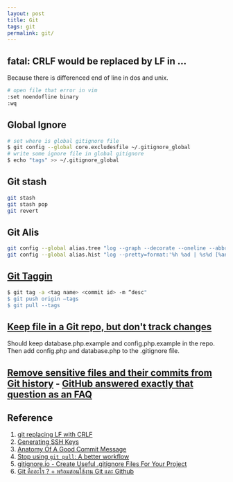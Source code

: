 ```yaml
---
layout: post
title: Git
tags: git
permalink: git/
---
```


## fatal: CRLF would be replaced by LF in ...

Because there is differenced end of line in dos and unix.

```sh
# open file that error in vim
:set noendofline binary
:wq
```

## Global Ignore

```sh
# set where is global gitignore file
$ git config --global core.excludesfile ~/.gitignore_global
# write some ignore file in global gitignore
$ echo "tags" >> ~/.gitignore_global
```

## Git stash

```sh
git stash
git stash pop
git revert
```


## Git Alis

```sh
git config --global alias.tree "log --graph --decorate --oneline --abbrev-commit"
git config --global alias.hist "log --pretty=format:'%h %ad | %s%d [%an]' --graph --date=short"
```

## [Git Taggin](http://git-scm.com/book/en/v2/Git-Basics-Tagging)

```sh
$ git tag -a <tag name> <commit id> -m “desc"
$ git push origin —tags
$ git pull --tags
```

## [Keep file in a Git repo, but don't track changes](http://stackoverflow.com/questions/9794931/keep-file-in-a-git-repo-but-dont-track-changes)

Should keep database.php.example and config.php.example in the repo.
Then add config.php and database.php to the .gitignore file.

## [Remove sensitive files and their commits from Git history](http://stackoverflow.com/questions/872565/remove-sensitive-files-and-their-commits-from-git-history) - [GitHub answered exactly that question as an FAQ](https://help.github.com/articles/remove-sensitive-data)


## Reference
1. [git replacing LF with CRLF](http://stackoverflow.com/questions/1967370/git-replacing-lf-with-crlf)
2. [Generating SSH Keys](https://help.github.com/articles/generating-ssh-keys)
3. [Anatomy Of A Good Commit Message](https://adamcod.es/2012/07/03/anatomy-of-a-good-commit-message.html)
4. [Stop using `git pull`: A better workflow](https://adamcod.es/2014/12/10/git-pull-correct-workflow.html)
5. [gitignore.io - Create Useful .gitignore Files For Your Project](https://gitignore.io/)
6. [Git คืออะไร ? + พร้อมสอนใช้งาน Git และ Github](http://devahoy.com/2015/08/introduction-to-git-and-github/)
